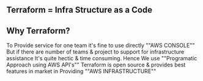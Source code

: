 Terraform = Infra Structure as a Code  
--------------------

Why Terraform?  
---------
To Provide service for one team it's fine to use directly ""AWS CONSOLE""
But if there are number of teams & project to support for infrastructure assistance It's quite hectic & time consuming.
Hence We use ""Programatic Approach using AWS API's""
Terraform is open source & provides best features in market in Providing ""AWS INFRASTRUCTURE""
